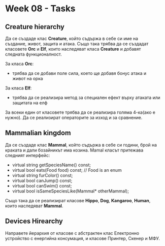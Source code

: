 # Week 08 - Tasks

## Creature hierarchy

Да се създаде клас **Creature**, който съдържа в себе си име на създание, живот, защита и атака. Също така трябва да се създадат класовете **Orc** и **Elf**, които наследяват класа **Creature** и добавят следната функционалност.

За класа **Orc**:

 * трябва да се добави поле сила, което ще добавя бонус атака и живот на орка
 
За класа **Elf**:

 * трябва да се реализира метод за специален ефект върху атаката или защитата на елф

За всеки един от класовете трябва да се реализира голяма 4-ка(ако е нужно). Да се реализират операторите за изход и за сравнение.


## Mammalian kingdom

Да се създаде клас **Mammal**, който съдържа в себе си години, брой на краката и дали бозайникът има козина.
Mamal класът притежава следният интерфейс:

* virtual string getSpeciesName() const;
* virtual bool eats(Food food) const; // Food is an enum
* virtual string furColor() const;
* virtual bool canJump() const;
* virtual bool canSwim() const;
* virtual bool isSameSpeciesLike(Mammal* otherMammal);
	
Също така да се реализират класове **Hippo**, **Dog**, **Kangaroo**, **Human**, които наследяват **Mammal**.

## Devices Hirearchy
Направете йерархия от класове с абстрактен клас Електронно устройство с енергийна консумация, и класове Принтер, Скенер и МФУ.